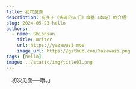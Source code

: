 ```yaml
---
title: 初次见面
description: 有关于《离开的人们》维基（本站）的介绍
slug: 2024-05-23-hello
authors:
  - name: Shionsan
    title: Writer
    url: https://yazawazi.moe
    image_url: https://github.com/Yazawazi.png
tags: [hello]
image: ../static/img/title01.png
---
```


「初次见面──哦。」

<!-- truncate -->
